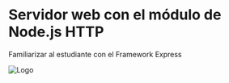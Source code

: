 
# Servidor web con el módulo de Node.js HTTP

Familiarizar al estudiante con el Framework Express

![Logo](https://res.cloudinary.com/practicaldev/image/fetch/s--KkScstnJ--/c_imagga_scale,f_auto,fl_progressive,h_420,q_auto,w_1000/https://dev-to-uploads.s3.amazonaws.com/uploads/articles/zojuy79lo3fn3qdt7g6p.png)

